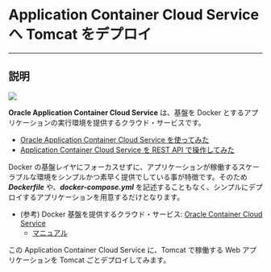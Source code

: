 # Application Container Cloud Service へ Tomcat をデプロイ
---
## 説明

![](http://docs.oracle.com/en/cloud/paas/app-container-cloud/sp_common/shared-images/cloudgs_appcontainer.png)

**Oracle Application Container Cloud Service** は、基盤を Docker とするアプリケーションの実行環境を提供するクラウド・サービスです。

- [Oracle Application Container Cloud Service を使ってみた](http://qiita.com/shinyay/items/0cef960aa435a72a56f8)
- [Application Container Cloud Service を REST API で操作してみた](http://qiita.com/shinyay/items/8cb3aac11b7f86d6e660)

Docker の基盤レイヤにフォーカスせずに、アプリケーションが稼働するスケーラブルな環境をシンプルかつ素早く提供でしている事が特徴です。そのため ***Dockerfile*** や、***docker-compose.yml*** を記述することもなく、シンプルにデプロイするアプリケーションを用意するだけとなります。

- (参考) Docker 基盤を提供するクラウド・サービス: [Oracle Container Cloud Service](https://cloud.oracle.com/container)
  - [マニュアル](http://docs.oracle.com/cloud/latest/container-cloud/index.html)


この Application Container Cloud Service に、Tomcat で稼働する Web アプリケーションを Tomcat ごとデプロイしてみます。
